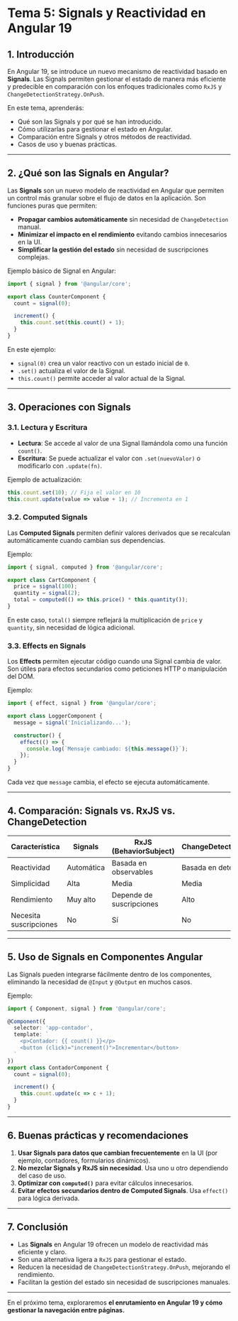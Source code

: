 # **Tema 5: Signals y Reactividad en Angular 19**

## **1. Introducción**

En Angular 19, se introduce un nuevo mecanismo de reactividad basado en **Signals**. Las Signals permiten gestionar el estado de manera más eficiente y predecible en comparación con los enfoques tradicionales como `RxJS` y `ChangeDetectionStrategy.OnPush`.

En este tema, aprenderás:
- Qué son las Signals y por qué se han introducido.
- Cómo utilizarlas para gestionar el estado en Angular.
- Comparación entre Signals y otros métodos de reactividad.
- Casos de uso y buenas prácticas.

---

## **2. ¿Qué son las Signals en Angular?**

Las **Signals** son un nuevo modelo de reactividad en Angular que permiten un control más granular sobre el flujo de datos en la aplicación. Son funciones puras que permiten:

- **Propagar cambios automáticamente** sin necesidad de `ChangeDetection` manual.
- **Minimizar el impacto en el rendimiento** evitando cambios innecesarios en la UI.
- **Simplificar la gestión del estado** sin necesidad de suscripciones complejas.

Ejemplo básico de Signal en Angular:

```ts
import { signal } from '@angular/core';

export class CounterComponent {
  count = signal(0);

  increment() {
    this.count.set(this.count() + 1);
  }
}
```

En este ejemplo:
- `signal(0)` crea un valor reactivo con un estado inicial de `0`.
- `.set()` actualiza el valor de la Signal.
- `this.count()` permite acceder al valor actual de la Signal.

---

## **3. Operaciones con Signals**

### **3.1. Lectura y Escritura**

- **Lectura**: Se accede al valor de una Signal llamándola como una función `count()`.
- **Escritura**: Se puede actualizar el valor con `.set(nuevoValor)` o modificarlo con `.update(fn)`.

Ejemplo de actualización:

```ts
this.count.set(10); // Fija el valor en 10
this.count.update(value => value + 1); // Incrementa en 1
```

### **3.2. Computed Signals**

Las **Computed Signals** permiten definir valores derivados que se recalculan automáticamente cuando cambian sus dependencias.

Ejemplo:

```ts
import { signal, computed } from '@angular/core';

export class CartComponent {
  price = signal(100);
  quantity = signal(2);
  total = computed(() => this.price() * this.quantity());
}
```

En este caso, `total()` siempre reflejará la multiplicación de `price` y `quantity`, sin necesidad de lógica adicional.

### **3.3. Effects en Signals**

Los **Effects** permiten ejecutar código cuando una Signal cambia de valor. Son útiles para efectos secundarios como peticiones HTTP o manipulación del DOM.

Ejemplo:

```ts
import { effect, signal } from '@angular/core';

export class LoggerComponent {
  message = signal('Inicializando...');

  constructor() {
    effect(() => {
      console.log(`Mensaje cambiado: ${this.message()}`);
    });
  }
}
```

Cada vez que `message` cambia, el efecto se ejecuta automáticamente.

---

## **4. Comparación: Signals vs. RxJS vs. ChangeDetection**

| **Característica**   | **Signals** | **RxJS (BehaviorSubject)** | **ChangeDetectionStrategy.OnPush** |
|---------------------|------------|---------------------------|------------------------------------|
| Reactividad        | Automática | Basada en observables     | Basada en detección de cambios    |
| Simplicidad        | Alta       | Media                     | Media                             |
| Rendimiento       | Muy alto   | Depende de suscripciones  | Alto                              |
| Necesita suscripciones | No | Sí | No |

---

## **5. Uso de Signals en Componentes Angular**

Las Signals pueden integrarse fácilmente dentro de los componentes, eliminando la necesidad de `@Input` y `@Output` en muchos casos.

Ejemplo:

```ts
import { Component, signal } from '@angular/core';

@Component({
  selector: 'app-contador',
  template: `
    <p>Contador: {{ count() }}</p>
    <button (click)="increment()">Incrementar</button>
  `
})
export class ContadorComponent {
  count = signal(0);

  increment() {
    this.count.update(c => c + 1);
  }
}
```

---

## **6. Buenas prácticas y recomendaciones**

1. **Usar Signals para datos que cambian frecuentemente** en la UI (por ejemplo, contadores, formularios dinámicos).
2. **No mezclar Signals y RxJS sin necesidad**. Usa uno u otro dependiendo del caso de uso.
3. **Optimizar con `computed()`** para evitar cálculos innecesarios.
4. **Evitar efectos secundarios dentro de Computed Signals**. Usa `effect()` para lógica derivada.

---

## **7. Conclusión**

- Las **Signals** en Angular 19 ofrecen un modelo de reactividad más eficiente y claro.
- Son una alternativa ligera a `RxJS` para gestionar el estado.
- Reducen la necesidad de `ChangeDetectionStrategy.OnPush`, mejorando el rendimiento.
- Facilitan la gestión del estado sin necesidad de suscripciones manuales.

---

En el próximo tema, exploraremos **el enrutamiento en Angular 19 y cómo gestionar la navegación entre páginas.**
